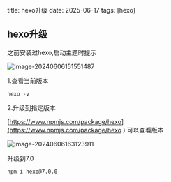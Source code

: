 title: hexo升级
date: 2025-06-17
tags: [hexo]

## hexo升级

之前安装过hexo,启动主题时提示

![image-20240606151551487](C:\Users\dengsm\AppData\Roaming\Typora\typora-user-images\image-20240606151551487.png)

1.查看当前版本

`hexo -v`

2.升级到指定版本

[https://www.npmjs.com/package/hexo](https://www.npmjs.com/package/hexo ) 可以查看版本

![image-20240606163123911](D:\TyporaNote\blog\image-20240606163123911.png)

升级到7.0

`npm i hexo@7.0.0`





